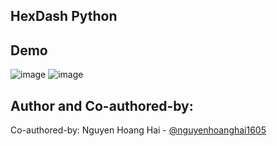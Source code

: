 ## HexDash Python
## Demo

![image](https://github.com/user-attachments/assets/ff1009fd-9615-4878-a26f-d2243c923e63)
![image](https://github.com/user-attachments/assets/d1df74e3-e7f4-4509-8483-7758e37fc86e)

## Author and Co-authored-by: 

Co-authored-by: Nguyen Hoang Hai - [@nguyenhoanghai1605](https://github.com/nguyenhoanghai1605)
